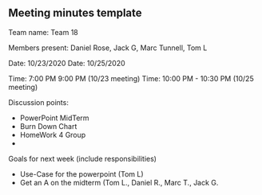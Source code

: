 ## Meeting minutes template

Team name: Team 18

Members present: Daniel Rose, Jack G, Marc Tunnell, Tom L

Date: 10/23/2020
Date: 10/25/2020

Time: 7:00 PM 9:00 PM (10/23 meeting)
Time: 10:00 PM - 10:30 PM (10/25 meeting)

Discussion points: 

* PowerPoint MidTerm
* Burn Down Chart
* HomeWork 4 Group
* 

Goals for next week (include responsibilities)

* Use-Case for the powerpoint (Tom L)
* Get an A on the midterm (Tom L., Daniel R., Marc T., Jack G.